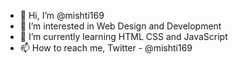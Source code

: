 - 👋 Hi, I’m @mishti169
- 👀 I’m interested in Web Design and Development
- 🌱 I’m currently learning HTML CSS and JavaScript
- 📫 How to reach me, Twitter - @mishti169

<!---
mishti169/mishti169 is a ✨ special ✨ repository because its `README.md` (this file) appears on your GitHub profile.
You can click the Preview link to take a look at your changes.
--->
